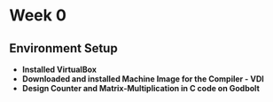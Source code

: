 # Week 0 

## Environment Setup

* **Installed VirtualBox**
* **Downloaded and installed Machine Image for the Compiler - VDI**
* **Design Counter and Matrix-Multiplication in C code on Godbolt** 

